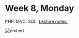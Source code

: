 # Week 8, Monday

PHP. MVC. SQL.  [Lecture notes.](http://cdn.cs50.net/2015/fall/lectures/8/m/notes8m/notes8m.html)

![embed](https://www.youtube.com/embed/rJeP65u84ec)
